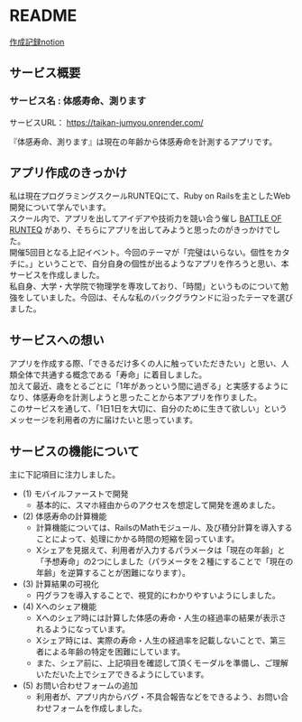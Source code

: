 # README

[作成記録notion](https://impartial-trunk-0da.notion.site/ea217c40a9014d78843a933712fdb4d7?pvs=4)


## サービス概要

### サービス名 : 体感寿命、測ります

サービスURL： https://taikan-jumyou.onrender.com/

『体感寿命、測ります』は現在の年齢から体感寿命を計測するアプリです。


## アプリ作成のきっかけ
私は現在プログラミングスクールRUNTEQにて、Ruby on Railsを主としたWeb開発について学んでいます。  
スクール内で、アプリを出してアイデアや技術力を競い合う催し [BATTLE OF RUNTEQ](https://battleof.runteq.jp/) があり、そちらにアプリを出してみようと思ったのがきっかけでした。  
開催5回目となる上記イベント。今回のテーマが「完璧はいらない。個性をカタチに。」ということで、自分自身の個性が出るようなアプリを作ろうと思い、本サービスを作成しました。  
私自身、大学・大学院で物理学を専攻しており、「時間」というものについて勉強をしていました。今回は、そんな私のバックグラウンドに沿ったテーマを選びました。


## サービスへの想い
アプリを作成する際、「できるだけ多くの人に触っていただきたい」と思い、人類全体で共通する概念である「寿命」に着目しました。  
加えて最近、歳をとるごとに「1年があっという間に過ぎる」と実感するようになり、体感寿命を計測しようと思ったことから本アプリを作りました。  
このサービスを通して、「1日1日を大切に、自分のために生きて欲しい」というメッセージを利用者の方に届けたいと思っています。


## サービスの機能について
主に下記項目に注力しました。
- (1) モバイルファーストで開発
  - 基本的に、スマホ経由からのアクセスを想定して開発を進めました。
- (2) 体感寿命の計算機能
  - 計算機能については、RailsのMathモジュール、及び積分計算を導入することによって、処理にかかる時間の短縮を図っています。
  - Xシェアを見据えて、利用者が入力するパラメータは「現在の年齢」と「予想寿命」の2つにしました（パラメータを２種にすることで「現在の年齢」を逆算することが困難になります）。
- (3) 計算結果の可視化
  - 円グラフを導入することで、視覚的にわかりやすいようにしました。
- (4) Xへのシェア機能
  - Xへのシェア時には計算した体感の寿命・人生の経過率の結果が表示されるようになっています。
  - Xシェア時には、実際の寿命・人生の経過率を記載しないことで、第三者による年齢の特定を困難にしています。
  - また、シェア前に、上記項目を確認して頂くモーダルを準備し、ご理解いただいた上でシェアできるようにしています。
- (5) お問い合わせフォームの追加
  - 利用者が、アプリ内からバグ・不具合報告などをできるよう、お問い合わせフォームを作成しました。
